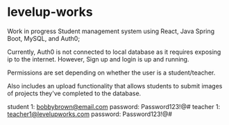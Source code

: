 ﻿# levelup-works
Work in progress Student management system using React, Java Spring Boot, MySQL, and Auth0;

Currently, Auth0 is not connected to local database as it requires exposing ip to the internet. However, Sign up and login is up and running. 

Permissions are set depending on whether the user is a student/teacher.

Also includes an upload functionality that allows students to submit images of projects they've completed to the database.

student 1: bobbybrown@email.com  password: Password123!@#
teacher 1: teacher1@levelupworks.com password: Password123!@#
